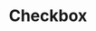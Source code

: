 ---
layout: pattern.njk
tags: 
    - legacy_components_it
key: checkbox-legacy_it
title: Checkbox
parent: legacy_components_it
image: legacy/overview/checkbox.webp
keywords: 
order: 60
availablelanguages: 
    - de
    - en
---